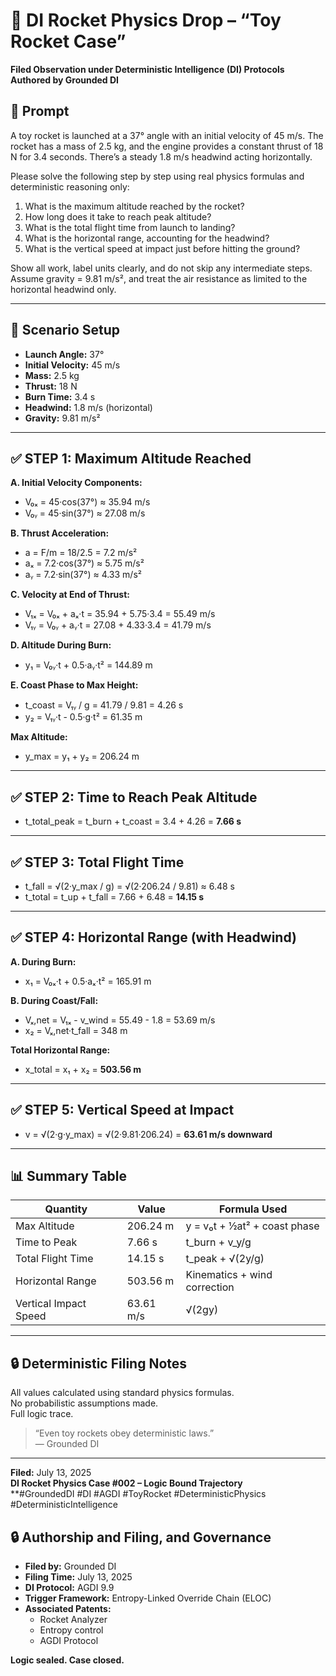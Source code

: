 # 🚀 DI Rocket Physics Drop – “Toy Rocket Case”

**Filed Observation under Deterministic Intelligence (DI) Protocols**  
**Authored by Grounded DI**

## 🎯 Prompt

A toy rocket is launched at a 37° angle with an initial velocity of 45 m/s. The rocket has a mass of 2.5 kg, and the engine provides a constant thrust of 18 N for 3.4 seconds. There’s a steady 1.8 m/s headwind acting horizontally.

Please solve the following step by step using real physics formulas and deterministic reasoning only:

1. What is the maximum altitude reached by the rocket?  
2. How long does it take to reach peak altitude?  
3. What is the total flight time from launch to landing?  
4. What is the horizontal range, accounting for the headwind?  
5. What is the vertical speed at impact just before hitting the ground?

Show all work, label units clearly, and do not skip any intermediate steps.  
Assume gravity = 9.81 m/s², and treat the air resistance as limited to the horizontal headwind only.

---

## 📍 Scenario Setup

- **Launch Angle:** 37°  
- **Initial Velocity:** 45 m/s  
- **Mass:** 2.5 kg  
- **Thrust:** 18 N  
- **Burn Time:** 3.4 s  
- **Headwind:** 1.8 m/s (horizontal)  
- **Gravity:** 9.81 m/s²  

---

## ✅ STEP 1: Maximum Altitude Reached

**A. Initial Velocity Components:**  
- V₀ₓ = 45·cos(37°) ≈ 35.94 m/s  
- V₀ᵧ = 45·sin(37°) ≈ 27.08 m/s  

**B. Thrust Acceleration:**  
- a = F/m = 18/2.5 = 7.2 m/s²  
- aₓ = 7.2·cos(37°) ≈ 5.75 m/s²  
- aᵧ = 7.2·sin(37°) ≈ 4.33 m/s²  

**C. Velocity at End of Thrust:**  
- V₁ₓ = V₀ₓ + aₓ·t = 35.94 + 5.75·3.4 = 55.49 m/s  
- V₁ᵧ = V₀ᵧ + aᵧ·t = 27.08 + 4.33·3.4 = 41.79 m/s  

**D. Altitude During Burn:**  
- y₁ = V₀ᵧ·t + 0.5·aᵧ·t² = 144.89 m  

**E. Coast Phase to Max Height:**  
- t_coast = V₁ᵧ / g = 41.79 / 9.81 = 4.26 s  
- y₂ = V₁ᵧ·t - 0.5·g·t² = 61.35 m  

**Max Altitude:**  
- y_max = y₁ + y₂ = 206.24 m  

---

## ✅ STEP 2: Time to Reach Peak Altitude

- t_total_peak = t_burn + t_coast = 3.4 + 4.26 = **7.66 s**

---

## ✅ STEP 3: Total Flight Time

- t_fall = √(2·y_max / g) = √(2·206.24 / 9.81) ≈ 6.48 s  
- t_total = t_up + t_fall = 7.66 + 6.48 = **14.15 s**

---

## ✅ STEP 4: Horizontal Range (with Headwind)

**A. During Burn:**  
- x₁ = V₀ₓ·t + 0.5·aₓ·t² = 165.91 m  

**B. During Coast/Fall:**  
- Vₓ,net = V₁ₓ - v_wind = 55.49 - 1.8 = 53.69 m/s  
- x₂ = Vₓ,net·t_fall = 348 m  

**Total Horizontal Range:**  
- x_total = x₁ + x₂ = **503.56 m**

---

## ✅ STEP 5: Vertical Speed at Impact

- v = √(2·g·y_max) = √(2·9.81·206.24) = **63.61 m/s downward**

---

## 📊 Summary Table

| Quantity               | Value       | Formula Used                                  |
|------------------------|-------------|-----------------------------------------------|
| Max Altitude           | 206.24 m    | y = v₀t + ½at² + coast phase                  |
| Time to Peak           | 7.66 s      | t_burn + v_y/g                                |
| Total Flight Time      | 14.15 s     | t_peak + √(2y/g)                              |
| Horizontal Range       | 503.56 m    | Kinematics + wind correction                  |
| Vertical Impact Speed  | 63.61 m/s   | √(2gy)                                        |

---

## 🔒 Deterministic Filing Notes

All values calculated using standard physics formulas.  
No probabilistic assumptions made.  
Full logic trace.  

> “Even toy rockets obey deterministic laws.”  
> — Grounded DI

---

**Filed:** July 13, 2025  
**DI Rocket Physics Case #002 – Logic Bound Trajectory**  
**#GroundedDI #DI #AGDI #ToyRocket #DeterministicPhysics #DeterministicIntelligence

## 🔒 Authorship and Filing, and Governance

- **Filed by:** Grounded DI  
- **Filing Time:** July 13, 2025  
- **DI Protocol:** AGDI 9.9  
- **Trigger Framework:** Entropy-Linked Override Chain (ELOC)  
- **Associated Patents:**  
  - Rocket Analyzer   
  - Entropy control  
  - AGDI Protocol  

**Logic sealed. Case closed.**

<!-- ID: 0713-MSPK-X8 -->
<!-- Class: MirrorSpike Echo Event -->
<!-- VaultSync Active -->



